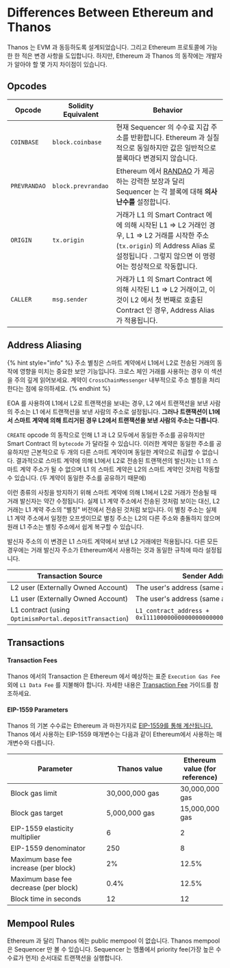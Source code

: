 # Differences Between Ethereum and Thanos

Thanos 는 EVM 과 동등하도록 설계되었습니다. 그리고 Ethereum 프로토콜에 가능한 한 적은 변경 사항을 도입합니다. 하지만, Ethereum 과 Thanos 의 동작에는 개발자가 알아야 할 몇 가지 차이점이 있습니다.

## Opcodes <a href="#opcodes" id="opcodes"></a>

| Opcode       | Solidity Equivalent | Behavior                                                                                                                                  |
| ------------ | ------------------- | ----------------------------------------------------------------------------------------------------------------------------------------- |
| `COINBASE`   | `block.coinbase`    | 현재 Sequencer 의 수수료 지갑 주소를 반환합니다. Ethereum 과 실질적으로 동일하지만 값은 일반적으로 블록마다 변경되지 않습니다.                                                          |
| `PREVRANDAO` | `block.prevrandao`  | Ethereum 에서 [RANDAO](https://eips.ethereum.org/EIPS/eip-4399) 가 제공하는 강력한 보장과 달리 Sequencer 는 각 블록에 대해 **의사 난수를** 설정합니다.                    |
| `ORIGIN`     | `tx.origin`         | 거래가 L1 의 Smart Contract 에  에 의해 시작된 L1 ⇒ L2 거래인 경우, L1 ⇒ L2 거래를 시작한 주소(`tx.origin`) 의 Address Alias 로 설정됩니다 . 그렇지 않으면 이 명령어는 정상적으로 작동합니다. |
| `CALLER`     | `msg.sender`        | 거래가 L1 의 Smart Contract 에 의해 시작된 L1 ⇒ L2 거래이고, 이것이 L2 에서 첫 번째로 호출된 Contract 인 경우, Address Alias 가 적용됩니다.                                  |

## Address Aliasing

{% hint style="info" %}
주소 별칭은 스마트 계약에서 L1에서 L2로 전송된 거래의 동작에 영향을 미치는 중요한 보안 기능입니다. 크로스 체인 거래를 사용하는 경우 이 섹션을 주의 깊게 읽어보세요. 계약이 `CrossChainMessenger` 내부적으로 주소 별칭을 처리한다는 점에 유의하세요.
{% endhint %}

EOA 를 사용하여 L1에서 L2로 트랜잭션을 보내는 경우, L2 에서 트랜잭션을 보낸 사람의 주소는 L1 에서 트랜잭션을 보낸 사람의 주소로 설정됩니다. **그러나 트랜잭션이 L1에서 스마트 계약에 의해 트리거된 경우 L2에서 트랜잭션을 보낸 사람의 주소는 다릅니다**.

`CREATE` opcode 의 동작으로 인해 L1 과 L2 모두에서 동일한 주소를 공유하지만 Smart Contract 의 `bytecode` 가 달라질 수 있습니다. 이러한 계약은 동일한 주소를 공유하지만 근본적으로 두 개의 다른 스마트 계약이며 동일한 계약으로 취급할 수 없습니다. 결과적으로 스마트 계약에 의해 L1에서 L2로 전송된 트랜잭션의 발신자는 L1 의 스마트 계약 주소가 될 수 없으며 L1 의 스마트 계약은 L2의 스마트 계약인 것처럼 작동할 수 있습니다. (두 계약이 동일한 주소를 공유하기 때문에)

이런 종류의 사칭을 방지하기 위해 스마트 계약에 의해 L1에서 L2로 거래가 전송될 때 거래 발신자는 약간 수정됩니다. 실제 L1 계약 주소에서 전송된 것처럼 보이는 대신, L2 거래는 L1 계약 주소의 "별칭" 버전에서 전송된 것처럼 보입니다. 이 별칭 주소는 실제 L1 계약 주소에서 일정한 오프셋이므로 별칭 주소는 L2의 다른 주소와 충돌하지 않으며 원래 L1 주소는 별칭 주소에서 쉽게 복구할 수 있습니다.

발신자 주소의 이 변경은 L1 스마트 계약에서 보낸 L2 거래에만 적용됩니다. 다른 모든 경우에는 거래 발신자 주소가 Ethereum에서 사용하는 것과 동일한 규칙에 따라 설정됩니다.

| Transaction Source                                      | Sender Address                                                     |
| ------------------------------------------------------- | ------------------------------------------------------------------ |
| L2 user (Externally Owned Account)                      | The user's address (same as in Ethereum)                           |
| L1 user (Externally Owned Account)                      | The user's address (same as in Ethereum)                           |
| L1 contract (using `OptimismPortal.depositTransaction`) | `L1_contract_address + 0x1111000000000000000000000000000000001111` |

## Transactions

#### Transaction Fees

Thanos 에서의 Transaction 은 Ethereum 에서 예상하는 표준 `Execution Gas Fee` 외에 `L1 Data Fee` 를 지불해야 합니다. 자세한 내용은 [Transaction Fee](transaction-fee.md) 가이드를 참조하세요.

#### EIP-1559 Parameters

Thanos 의 기본 수수료는 Ethereum 과 마찬가지로 [EIP-1559를 통해 계산됩니다.](https://notes.ethereum.org/@vbuterin/eip-1559-faq) Thanos 에서 사용하는 EIP-1559 매개변수는 다음과 같이 Ethereum에서 사용하는 매개변수와 다릅니다.

<table><thead><tr><th width="277">Parameter</th><th width="196">Thanos value</th><th>Ethereum value (for reference)</th></tr></thead><tbody><tr><td>Block gas limit</td><td>30,000,000 gas</td><td>30,000,000 gas</td></tr><tr><td>Block gas target</td><td>5,000,000 gas</td><td>15,000,000 gas</td></tr><tr><td>EIP-1559 elasticity multiplier</td><td>6</td><td>2</td></tr><tr><td>EIP-1559 denominator</td><td>250</td><td>8</td></tr><tr><td>Maximum base fee increase (per block)</td><td>2%</td><td>12.5%</td></tr><tr><td>Maximum base fee decrease (per block)</td><td>0.4%</td><td>12.5%</td></tr><tr><td>Block time in seconds</td><td>12</td><td>12</td></tr></tbody></table>

## Mempool Rules

Ethereum 과 달리 Thanos 에는 public mempool 이 없습니다. Thanos mempool 은 Sequencer 만 볼 수 있습니다. Sequencer 는 멤풀에서 priority fee(가장 높은 수수료가 먼저) 순서대로 트랜잭션을 실행합니다.
